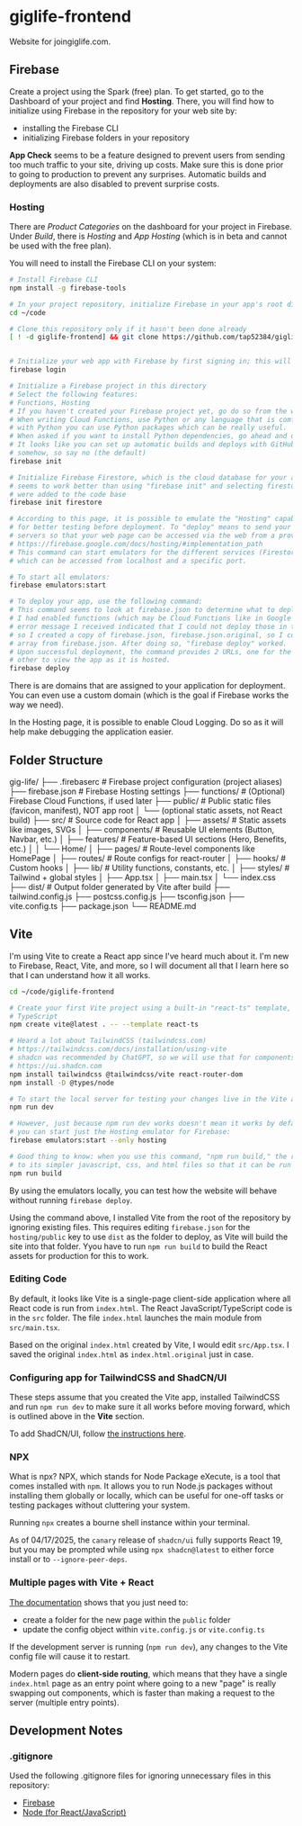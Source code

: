 # giglife-frontend

Website for joingiglife.com.

## Firebase

Create a project using the Spark (free) plan. To get started, go to the Dashboard of your project
and find **Hosting**. There, you will find how to initialize using Firebase in the repository for
your web site by:

- installing the Firebase CLI
- initializing Firebase folders in your repository

**App Check** seems to be a feature designed to prevent users from sending too much traffic to
your site, driving up costs. Make sure this is done prior to going to production to prevent any
surprises. Automatic builds and deployments are also disabled to prevent surprise costs.

### Hosting

There are *Product Categories* on the dashboard for your project in Firebase. Under *Build*, there
is *Hosting* and *App Hosting* (which is in beta and cannot be used with the free plan).

You will need to install the Firebase CLI on your system:

```bash
# Install Firebase CLI
npm install -g firebase-tools

# In your project repository, initialize Firebase in your app's root directory
cd ~/code

# Clone this repository only if it hasn't been done already
[ ! -d giglife-frontend] && git clone https://github.com/tap52384/giglife-frontend.git


# Initialize your web app with Firebase by first signing in; this will open a tab in your web browser
firebase login

# Initialize a Firebase project in this directory
# Select the following features:
# Functions, Hosting
# If you haven't created your Firebase project yet, go do so from the web first
# When writing Cloud Functions, use Python or any language that is comfortable for you. However,
# with Python you can use Python packages which can be really useful.
# When asked if you want to install Python dependencies, go ahead and do so.
# It looks like you can set up automatic builds and deploys with GitHub; I'm assuming that may cost
# somehow, so say no (the default)
firebase init

# Initialize Firebase Firestore, which is the cloud database for your app; this
# seems to work better than using "firebase init" and selecting firestore as some files
# were added to the code base
firebase init firestore

# According to this page, it is possible to emulate the "Hosting" capabilities of Firebase locally
# for better testing before deployment. To "deploy" means to send your code to the remote Firebase
# servers so that your web page can be accessed via the web from a provided URL.
# https://firebase.google.com/docs/hosting/#implementation_path
# This command can start emulators for the different services (Firestore, Hosting, Auth, etc.)
# which can be accessed from localhost and a specific port.

# To start all emulators:
firebase emulators:start

# To deploy your app, use the following command:
# This command seems to look at firebase.json to determine what to deploy.
# I had enabled functions (which may be Cloud Functions like in Google Cloud Platform), but the
# error message I received indicated that I could not deploy those in the Spark billing plan,
# so I created a copy of firebase.json, firebase.json.original, so I could remove the "functions"
# array from firebase.json. After doing so, "firebase deploy" worked.
# Upon successful deployment, the command provides 2 URLs, one for the Firebase console and the
# other to view the app as it is hosted.
firebase deploy
```

There is are domains that are assigned to your application for deployment. You can even use a
custom domain (which is the goal if Firebase works the way we need).

In the Hosting page, it is possible to enable Cloud Logging. Do so as it will help make debugging
the application easier.

## Folder Structure

gig-life/
├── .firebaserc                  # Firebase project configuration (project aliases)
├── firebase.json                # Firebase Hosting settings
├── functions/                   # (Optional) Firebase Cloud Functions, if used later
├── public/                      # Public static files (favicon, manifest), NOT app root
│   └── (optional static assets, not React build)
├── src/                         # Source code for React app
│   ├── assets/                  # Static assets like images, SVGs
│   ├── components/              # Reusable UI elements (Button, Navbar, etc.)
│   ├── features/                # Feature-based UI sections (Hero, Benefits, etc.)
│   │   └── Home/
│   ├── pages/                   # Route-level components like HomePage
│   ├── routes/                  # Route configs for react-router
│   ├── hooks/                   # Custom hooks
│   ├── lib/                     # Utility functions, constants, etc.
│   ├── styles/                  # Tailwind + global styles
│   ├── App.tsx
│   ├── main.tsx
│   └── index.css
├── dist/                        # Output folder generated by Vite after build
├── tailwind.config.js
├── postcss.config.js
├── tsconfig.json
├── vite.config.ts
├── package.json
└── README.md

## Vite

I'm using Vite to create a React app since I've heard much about it. I'm new to Firebase, React,
Vite, and more, so I will document all that I learn here so that I can understand how it all works.

```bash
cd ~/code/giglife-frontend

# Create your first Vite project using a built-in "react-ts" template, which adds support for
# TypeScript
npm create vite@latest . -- --template react-ts

# Heard a lot about TailwindCSS (tailwindcss.com)
# https://tailwindcss.com/docs/installation/using-vite
# shadcn was recommended by ChatGPT, so we will use that for components
# https://ui.shadcn.com
npm install tailwindcss @tailwindcss/vite react-router-dom
npm install -D @types/node

# To start the local server for testing your changes live in the Vite app
npm run dev

# However, just because npm run dev works doesn't mean it works by default with Firebase
# you can start just the Hosting emulator for Firebase:
firebase emulators:start --only hosting

# Good thing to know: when you use this command, "npm run build," the react code is broken down
# to its simpler javascript, css, and html files so that it can be run in production
npm run build
```

By using the emulators locally, you can test how the website will behave without running
`firebase deploy`.

Using the command above, I installed Vite from the root of the repository by ignoring existing files.
This requires editing `firebase.json` for the `hosting/public` key to use `dist` as the folder to
deploy, as Vite will build the site into that folder. Yyou have to run
`npm run build` to build the React assets for production for this to
work.

### Editing Code

By default, it looks like Vite is a single-page client-side application where all React code is
run from `index.html`. The React JavaScript/TypeScript code is in the `src` folder.
The file `index.html` launches the main module from `src/main.tsx`.

Based on the original `index.html` created by Vite, I would edit `src/App.tsx`. I saved the original
`index.html` as `index.html.original` just in case.

### Configuring app for TailwindCSS and ShadCN/UI

These steps assume that you created the Vite app, installed TailwindCSS and run `npm run dev`
to make sure it all works before moving forward, which is outlined above in the **Vite** section.

To add ShadCN/UI, follow [the instructions here](https://ui.shadcn.com/docs/installation/vite).

### NPX

What is npx? NPX, which stands for Node Package eXecute, is a tool that comes installed with `npm`.
It allows you to run Node.js packages without installing them globally or locally, which can be
useful for one-off tasks or testing packages without cluttering your system.

Running `npx` creates a bourne shell instance within your terminal.

As of 04/17/2025, the `canary` release of `shadcn/ui` fully supports React 19, but you may be
prompted while using `npx shadcn@latest` to either force install or to `--ignore-peer-deps`.

### Multiple pages with Vite + React

[The documentation](https://vite.dev/guide/build.html#multi-page-app) shows that you just need to:

- create a folder for the new page within the `public` folder
- update the config object within `vite.config.js` or `vite.config.ts`

If the development server is running (`npm run dev`), any changes to the Vite config file will
cause it to restart.

Modern pages do **client-side routing**, which means that they have a single `index.html` page
as an entry point where going to a new "page" is really swapping out components, which is faster
than making a request to the server (multiple entry points).

## Development Notes

### .gitignore

Used the following .gitignore files for ignoring unnecessary files in this repository:

- [Firebase](https://github.com/github/gitignore/blob/main/Firebase.gitignore)
- [Node (for React/JavaScript)](https://github.com/github/gitignore/blob/main/Node.gitignore)
